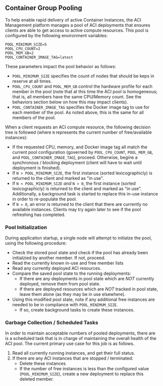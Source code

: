 ## Container Group Pooling

To help enable rapid delivery of active Container Instances, the ACI Management platform manages a pool of ACI deployments that ensures clients are able to get access to active compute resources. This pool is configured by the following environment variables:

```
POOL_MINIMUM_SIZE=5
POOL_CPU_COUNT=2
POOL_MEM_GB=2
POOL_CONTAINER_IMAGE_TAG=latest
```

These parameters impact the pool behavior as follows:

* `POOL_MINIMUM_SIZE` specifies the count of nodes that should be keps in reserve at all times.
* `POOL_CPU_COUNT` and `POOL_MEM_GB` control the hardware profile for each member in the pool (note that at this time the ACI pool is homogeneous; that is, all members have the same CPU/Memory count. See the behaviors section below on how this may impact clients).
* `POOL_CONTAINER_IMAGE_TAG` specifies the Docker image tag to use for each member of the pool. As noted above, this is the same for all members of the pool.

When a client requests an ACI compute resource, the following decision tree is followed (where `N` represents the current number of free/available instances):

* If the requested CPU, memory, and Docker image tag all match the current pool configuration (governed by `POOL_CPU_COUNT`, `POOL_MEM_GB`, and `POOL_CONTAINER_IMAGE_TAG`), proceed. Otherwise, begine a synchronous / blocking deployment (client will have to wait until deployment is finished).
* If `N > POOL_MINIMUM_SIZE`, the first instance (sorted lexicographicly) is returned to the client and marked as "in use".
* If `N < POOL_MINIMUM_SIZE` _and_ `N > 0`, the first instance (sorted lexicographicly) is returned to the client and marked as "in use". Additionally, a background task is started to replace this in-use instance in order to re-populate the pool.
* If `N = 0`, an error is returned to the client that there are currently no available instances. Clients may try again later to see if the pool refreshing has completed.

### Pool Initialization

During applicaiton startup, a single node will attempt to initialze the pool, using the following procedure:

* Check the stored pool state and check if the pool has already been initialzied by another member. If not, proceed.
* Read the currently known in-use and free member lists
* Read any currently deployed ACI resources.
* Compare the saved pool state to the running deployments:
    * If there are any deployments in pool state which are *NOT* currently deployed, remove them from pool state.
    * If there are deployed resources which are *NOT* tracked in pool state, leave them alone (as they may be in use elsewhere).
* Using this modified pool state, note if any additional free instances are needed to be in compliance with `POOL_MINIMUM_SIZE`.
    * If so, create background tasks to create these instances.

### Garbage Collection / Scheduled Tasks

In order to maintain acceptable numbers of pooled deployments, there are is a scheduled task that is in charge of maintaining the overall health of the ACI pool. The current primary use case for this job is as follows.

1. Read all currently running instances, and get their full status.
1. If there are any ACI instances that are stopped / terminated:
    * Delete these instances
    * If the number of free instances is less than the configured value (`POOL_MINIMUM_SIZE`), create a new deployment to replace this deleted member.